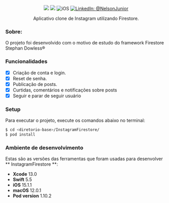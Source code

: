 <p align="center">
    <img src="https://img.shields.io/badge/Swift-5.5-orange.svg" />
    <img src="https://img.shields.io/badge/Xcode-13.0-orange.svg" />
    <img src="https://img.shields.io/badge/platforms-iOS-brightgreen.svg?style=flat" alt="iOS" />
    <a href="https://www.linkedin.com/in/nelson-junior-70b113100/" target="_blank">
        <img src="https://img.shields.io/badge/LinkedIn-@NelsonJunior-blue.svg?style=flat" alt="LinkedIn: @NelsonJunior" />
    </a>
</p>

<p align="center">
    Aplicativo clone de Instagram utilizando Firestore.<br>
</p>

### Sobre:

O projeto foi desenvolvido com o motivo de estudo do framework Firestore</br>
Stephan Dowless®

### Funcionalidades
- [x] Criação de conta e login.
- [x] Reset de senha.
- [x] Publicação de posts.
- [x] Curtidas, comentários e notificações sobre posts
- [x] Seguir e parar de seguir usuário

### Setup

Para executar o projeto, execute os comandos abaixo no terminal:
```sh
$ cd <diretorio-base>/InstagramFirestore/
$ pod install
```




### Ambiente de desenvolvimento
Estas são as versões das ferramentas que foram usadas para desenvolver ** InstagramFirestore **:
- **Xcode** 13.0
- **Swift** 5.5
- **iOS** 15.1.1
- **macOS** 12.0.1
- **Pod version** 1.10.2
